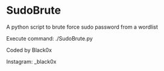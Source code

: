 # SudoBrute
A python script to brute force sudo password from a wordlist

Execute command: 
./SudoBrute.py <wordlist>

Coded by Black0x

Instagram: _black0x

